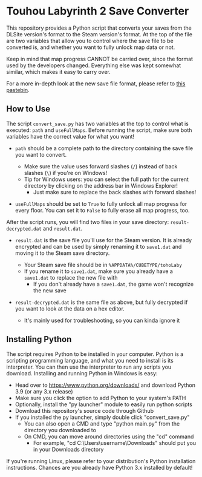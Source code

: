 # Touhou Labyrinth 2 Save Converter

This repository provides a Python script that converts your saves from the DLSite version's format to the Steam version's format. At the top of the file are two variables that allow you to control where the save file to be converted is, and whether you want to fully unlock map data or not.

Keep in mind that map progress CANNOT be carried over, since the format used by the developers changed. Everything else was kept somewhat similar, which makes it easy to carry over.

For a more in-depth look at the new save file format, please refer to [this pastebin](https://pastebin.com/Mpx7wdSg). 

## How to Use

The script `convert_save.py` has two variables at the top to control what is executed: `path` and `useFullMaps`. Before running the script, make sure both variables have the correct value for what you want!

* `path` should be a complete path to the directory containing the save file you want to convert. 
  * Make sure the value uses forward slashes (`/`) instead of back slashes (`\`) if you're on Windows!
  * Tip for Windows users: you can select the full path for the current directory by clicking on the address bar in Windows Explorer!
    * Just make sure to replace the back slashes with forward slashes!

* `useFullMaps` should be set to `True` to fully unlock all map progress for every floor. You can set it to `False` to fully erase all map progress, too.

After the script runs, you will find two files in your save directory: `result-decrypted.dat` and  `result.dat`.

* `result.dat` is the save file you'll use for the Steam version. It is already encrypted and can be used by simply renaming it to `save1.dat` and moving it to the Steam save directory.
  * Your Steam save file should be in `%APPDATA%/CUBETYPE/tohoLaby`
  * If you rename it to `save1.dat`, make sure you already have a `save1.dat` to replace the new file with
    * If you don't already have a `save1.dat`, the game won't recognize the new save

* `result-decrypted.dat` is the same file as above, but fully decrypted if you want to look at the data on a hex editor.
  * It's mainly used for troubleshooting, so you can kinda ignore it

## Installing Python

The script requires Python to be installed in your computer. Python is a scripting programming language, and what you need to install is its interpreter. You can then use the interpreter to run any scripts you download. Installing and running Python in Windows is easy:

* Head over to https://www.python.org/downloads/ and download Python 3.9 (or any 3.x release)
* Make sure you click the option to add Python to your system's PATH
* Optionally, install the "py launcher" module to easily run python scripts
* Download this repository's source code through Github
* If you installed the py launcher, simply double click "convert_save.py"
  * You can also open a CMD and type "python main.py" from the directory you downloaded to
  * On CMD, you can move around directories using the "cd" command
    * For example, "cd C:\Users\username\Downloads" should put you in your Downloads directory

If you're running Linux, please refer to your distribution's Python installation instructions. Chances are you already have Python 3.x installed by default!
